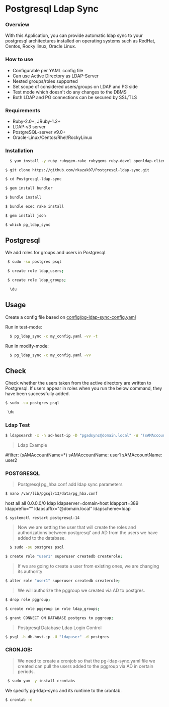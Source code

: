 # Postgresql Ldap Sync

### Overview
With this Application, you can provide automatic ldap sync to your postgresql architectures installed on operating systems such as RedHat, Centos, Rocky linux, Oracle Linux.

### How to use

* Configurable per YAML config file
* Can use Active Directory as LDAP-Server
* Nested groups/roles supported
* Set scope of considered users/groups on LDAP and PG side
* Test mode which doesn't do any changes to the DBMS
* Both LDAP and PG connections can be secured by SSL/TLS

### Requirements

* Ruby-2.0+, JRuby-1.2+
* LDAP-v3 server
* PostgreSQL-server v9.0+
* Oracle-Linux/Centos/Rhel/RockyLinux 

### Installation

```bash
  $ yum install -y ruby rubygem-rake rubygems ruby-devel openldap-clients git wget tar curl make  rubygem-bigdecimal.x86_64 redhat-rpm-config libpq-devel.x86_64 gcc nano
  ```
  ```
  $ git clone https://github.com/rkazak07/Postgresql-ldap-sync.git
  ```
  ```bash
  $ cd Postgresql-ldap-sync
  ```
  ```bash
  $ gem install bundler
  ```
  ```bash
  $ bundle install
  ```
  ```bash
  $ bundle exec rake install
  ```
  ```bash
  $ gem install json
  ```
  ```bash
  $ which pg_ldap_sync
  ```


## Postgresql
We add roles for groups and users in Postgresql.
 ```bash
  $ sudo -su postgres psql
 ```
 ```bash
  $ create role ldap_users;
   ```
 ```bash
  $ create role ldap_groups;
   ```
 ```bash
   \du
 ```
 
 ## Usage

Create a config file based on
[config/pg-ldap-sync-config.yaml](https://github.com/rkazak07/Postgresql-ldap-sync/config/pg-ldap-sync.yaml)

Run in test-mode:
```bash
  $ pg_ldap_sync -c my_config.yaml -vv -t
```
Run in modify-mode:
```bash
  $ pg_ldap_sync -c my_config.yaml -vv
```
 
 
 ## Check
 Check whether the users taken from the active directory are written to Postgresql. If users appear in roles when you run the below command, they have been successfully added.
 ```bash
 $ sudo -su postgres psql
 ```
 ```bash
  \du
 ```
 
### Ldap Test
 ```bash
 $ ldapsearch -x -h ad-host-ip -D "pgadsync@domain.local" -W "(sAMAccountName=*)" -b "OU=pgusers,OU=Service_Users,OU=organization-unit,DC=domain,DC=local"  | grep    sAMAccountName
 ```
> Ldap Example
> 
#filter: (sAMAccountName=*)
sAMAccountName: user1
sAMAccountName: user2


### POSTGRESQL
> Postgresql pg_hba.conf add  ldap sync parameters 
```sh
$ nano /var/lib/pgsql/13/data/pg_hba.conf
```
host    all             all             0.0.0.0/0               ldap ldapserver=domain-host ldapport=389 ldapprefix=""  ldapsuffix="@domain.local" ldapscheme=ldap
```
$ systemctl restart postgresql-14
```

> Now we are setting the user that will create the roles and authorizations between postgresql' and AD from the users we have added to the database.
> 
```bash
  $ sudo -su postgres psql
```
```bash
$ create role "user1" superuser createdb createrole;
 ```
> If we are going to create a user from existing ones, we are changing its authority
 ```bash
$ alter role "user1" superuser createdb createrole;
 ```
> We will authorize the pggroup we created via AD to postgres.
 
 ```bash
 $ drop role pggroup;
 ```
 ```bash
 $ create role pggroup in role ldap_groups;
 ```
 ```bash
 $ grant CONNECT ON DATABASE postgres to pggroup;
 ```
 
> Postgresql Database Ldap Login Control
  ```bash
 $ psql -h db-host-ip -U "ldapuser" -d postgres
 ```

### CRONJOB:
> We need to create a cronjob so that the pg-ldap-sync.yaml file we created can pull the users added to the pggroup via AD in certain periods.
> 
```bash
 $ sudo yum -y install crontabs
 ```
 We specify pg-ldap-sync and its runtime to the crontab.
 ```bash
 $ crontab -e
 ```
 
